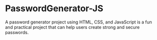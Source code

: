 # PasswordGenerator-JS
 A password generator project using HTML, CSS, and JavaScript is a fun and practical project that can help users create strong and secure passwords. 
